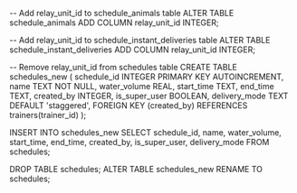 -- Add relay_unit_id to schedule_animals table
ALTER TABLE schedule_animals ADD COLUMN relay_unit_id INTEGER;

-- Add relay_unit_id to schedule_instant_deliveries table
ALTER TABLE schedule_instant_deliveries ADD COLUMN relay_unit_id INTEGER;

-- Remove relay_unit_id from schedules table
CREATE TABLE schedules_new (
    schedule_id INTEGER PRIMARY KEY AUTOINCREMENT,
    name TEXT NOT NULL,
    water_volume REAL,
    start_time TEXT,
    end_time TEXT,
    created_by INTEGER,
    is_super_user BOOLEAN,
    delivery_mode TEXT DEFAULT 'staggered',
    FOREIGN KEY (created_by) REFERENCES trainers(trainer_id)
);

INSERT INTO schedules_new 
SELECT schedule_id, name, water_volume, start_time, end_time, created_by, is_super_user, delivery_mode 
FROM schedules;

DROP TABLE schedules;
ALTER TABLE schedules_new RENAME TO schedules;